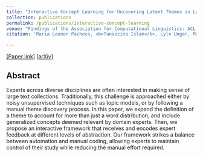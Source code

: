 ```yaml
---
title: "Interactive Concept Learning for Uncovering Latent Themes in Large Text Collections"
collection: publications
permalink: /publications/interactive-concept-learning
venue: "Findings of the Association for Computational Linguistics: ACL 2023"
citation: 'Maria Leonor Pacheco, <b>Tunazzina Islam</b>, Lyle Ungar, Ming Yin, Dan Goldwasser. Proceedings of the Findings of the Association for Computational Linguistics: ACL 2023'

--- 
```

[[Paper link]](https://aclanthology.org/2023.findings-acl.313/) [[arXiv]](https://arxiv.org/pdf/2305.05094.pdf)

## Abstract
Experts across diverse disciplines are often interested in making sense of large text collections. Traditionally, this challenge is approached either by noisy unsupervised techniques such as topic models, or by following a manual theme discovery process. In this paper, we expand the definition of a theme to account for more than just a word distribution, and include generalized concepts deemed relevant by domain experts. Then, we propose an interactive framework that receives and encodes expert feedback at different levels of abstraction. Our framework strikes a balance between automation and manual coding, allowing experts to maintain control of their study while reducing the manual effort required.
